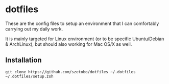# dotfiles

These are the config files to setup an environment that I can comfortably carrying out my daily work.

It is mainly targeted for Linux environment (or to be specific
Ubuntu/Debian & ArchLinux), but should also working for Mac OS/X as well.

## Installation

    git clone https://github.com/szetobo/dotfiles ~/.dotfiles
    ~/.dotfiles/setup.zsh

